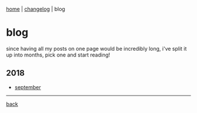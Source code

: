 [home](https://rustyjs.github.io/index) | [changelog](https://rustyjs.github.io/changelog) | blog

# blog

since having all my posts on one page would be incredibly long, i've split it up into months, pick one and start reading!

## 2018
* [september](https://rustyjs.github.io/archive/2018/09)

___

[back](https://rustyjs.github.io/index)

